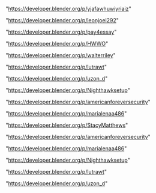"https://developer.blender.org/p/yjafawhuwiyriaiz"

"https://developer.blender.org/p/leonjoel292"

"https://developer.blender.org/p/pay4essay"

"https://developer.blender.org/p/HWWO"

"https://developer.blender.org/p/walterriley"

"https://developer.blender.org/p/lutrawt"

"https://developer.blender.org/p/uzon_d"

"https://developer.blender.org/p/Nighthawksetup"

"https://developer.blender.org/p/americanforeversecurity"

"https://developer.blender.org/p/marialenaa486"

 
"https://developer.blender.org/p/StacyMatthews"


"https://developer.blender.org/p/americanforeversecurity"


"https://developer.blender.org/p/marialenaa486"


"https://developer.blender.org/p/Nighthawksetup"


"https://developer.blender.org/p/lutrawt"


"https://developer.blender.org/p/uzon_d"


 
